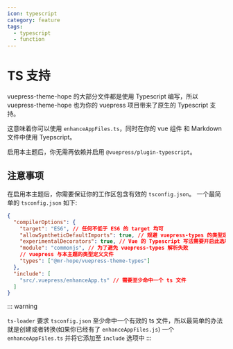 ```yaml
---
icon: typescript
category: feature
tags:
  - typescript
  - function
---
```


# TS 支持

vuepress-theme-hope 的大部分文件都是使用 Typescript 编写，所以 vuepress-theme-hope 也为你的 vuepress 项目带来了原生的 Typescript 支持。

这意味着你可以使用 `enhanceAppFiles.ts`，同时在你的 vue 组件 和 Markdown 文件中使用 Tyepscript。

启用本主题后，你无需再依赖并启用 `@vuepress/plugin-typescript`。

## 注意事项

在启用本主题后，你需要保证你的工作区包含有效的 `tsconfig.json`。 一个最简单的 `tsconfig.json` 如下:

```json
{
  "compilerOptions": {
    "target": "ES6", // 任何不低于 ES6 的 target 均可
    "allowSyntheticDefaultImports": true, // 规避 vuepress-types 的类型定义问题
    "experimentalDecorators": true, // Vue 的 Typescript 写法需要开启此选项
    "module": "commonjs", // 为了避免 vuepress-types 解析失败
    // vuepress 与本主题的类型定义文件
    "types": ["@mr-hope/vuepress-theme-types"]
  },
  "include": [
    "src/.vuepress/enhanceApp.ts" // 需要至少命中一个 ts 文件
  ]
}
```

::: warning

`ts-loader` 要求 `tsconfig.json` 至少命中一个有效的 ts 文件，所以最简单的办法就是创建或者转换(如果你已经有了 `enhanceAppFiles.js`) 一个 `enhanceAppFiles.ts` 并将它添加至 `include` 选项中
:::
